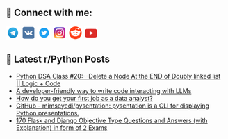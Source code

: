 ## 🔎 Connect with me:
[<img src="https://github.com/bullbesh/bullbesh/blob/main/images/Telegram.png" width="32" height="32" />](https://t.me/bullbesh)
[<img src="https://github.com/bullbesh/bullbesh/blob/main/images/VK.png" width="32" height="32" />](https://vk.com/bullbesh)
[<img src="https://github.com/bullbesh/bullbesh/blob/main/images/Twitter.png" width="32" height="32" />](https://twitter.com/bullbesh1)
[<img src="https://github.com/bullbesh/bullbesh/blob/main/images/Instagram.png" width="32" height="32" />](https://www.instagram.com/bullbesh)
[<img src="https://github.com/bullbesh/bullbesh/blob/main/images/Reddit.png" width="32" height="32" />](https://www.reddit.com/user/bullbesh)
[<img src="https://github.com/bullbesh/bullbesh/blob/main/images/YouTube.png" width="32" height="32" />](https://www.youtube.com/channel/UCtfjRs6uzgq5mfm8S06WTcg)

## 📕 Latest r/Python Posts
<!-- BLOG-POST-LIST:START -->
- [Python DSA Class #20:--Delete a Node At the END of Doubly linked list || Logic + Code](https://www.reddit.com/r/Python/comments/16o9ua3/python_dsa_class_20delete_a_node_at_the_end_of/)
- [A developer-friendly way to write code interacting with LLMs](https://www.reddit.com/r/Python/comments/16o96vd/a_developerfriendly_way_to_write_code_interacting/)
- [How do you get your first job as a data analyst?](https://www.reddit.com/r/Python/comments/16o8q3l/how_do_you_get_your_first_job_as_a_data_analyst/)
- [GitHub - mimseyedi/pysentation: pysentation is a CLI for displaying Python presentations.](https://www.reddit.com/r/Python/comments/16o82vh/github_mimseyedipysentation_pysentation_is_a_cli/)
- [170 Flask and Django Objective Type Questions and Answers &lpar;with Explanation&rpar; in form of 2 Exams](https://www.reddit.com/r/Python/comments/16o6ovb/170_flask_and_django_objective_type_questions_and/)
<!-- BLOG-POST-LIST:END -->
